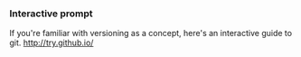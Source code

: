 ### Interactive prompt
If you're familiar with versioning as a concept, here's an interactive guide to git.
http://try.github.io/